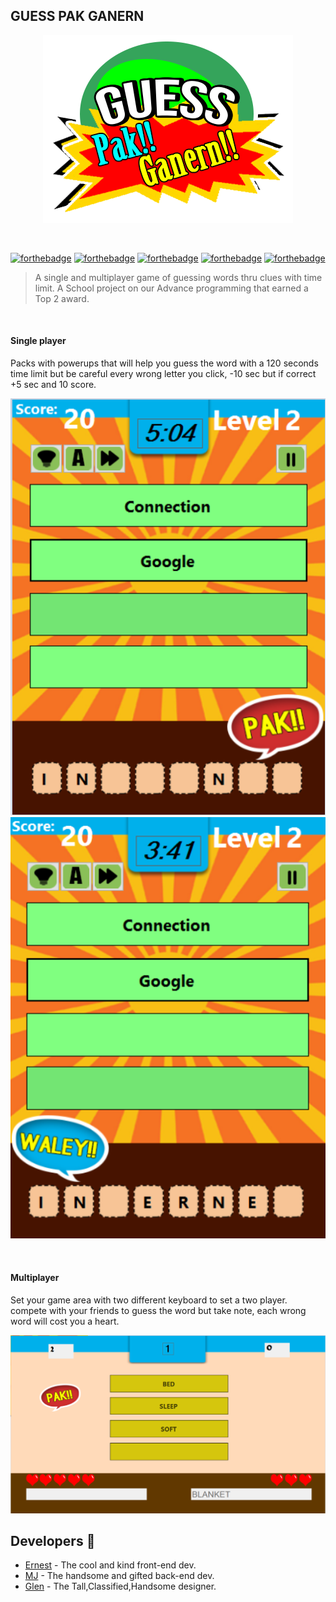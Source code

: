 ## GUESS PAK GANERN

<p align="center"><img src="WindowsFormsApplication7\Resources\pak.png"></p>
</br>

[![forthebadge](http://forthebadge.com/images/badges/made-with-c-sharp.svg)](http://forthebadge.com)   [![forthebadge](http://forthebadge.com/images/badges/built-by-developers.svg)](http://forthebadge.com)  [![forthebadge](http://forthebadge.com/images/badges/check-it-out.svg)](http://forthebadge.com)    [![forthebadge](http://forthebadge.com/images/badges/no-ragrets.svg)](http://forthebadge.com)   [![forthebadge](http://forthebadge.com/images/badges/built-with-love.svg)](http://forthebadge.com)

> A single and multiplayer game of guessing words thru clues with time limit. A School project on our Advance programming  that earned a Top 2 award.

</br>

#### Single player
Packs with powerups that will help you guess the word with a 120 seconds time limit but be careful every wrong letter you click, -10 sec but if correct +5 sec and 10 score.

<p align="center"><img src="screenshots\1player.png"> <img src="screenshots\1playerwaley.png"> </p>
</br>

#### Multiplayer
Set your game area with two different keyboard to set a two player. compete with your friends to guess the word but take note, each wrong word will cost you a heart.

<p align="center"><img src="screenshots\2player.png"> </p>


## Developers :rocket:
- [Ernest](https://github.com/Liess/) - The cool and kind front-end dev.
- [MJ](https://github.com/jhynzar/) - The handsome and gifted back-end dev.
- [Glen]() - The Tall,Classified,Handsome designer.
